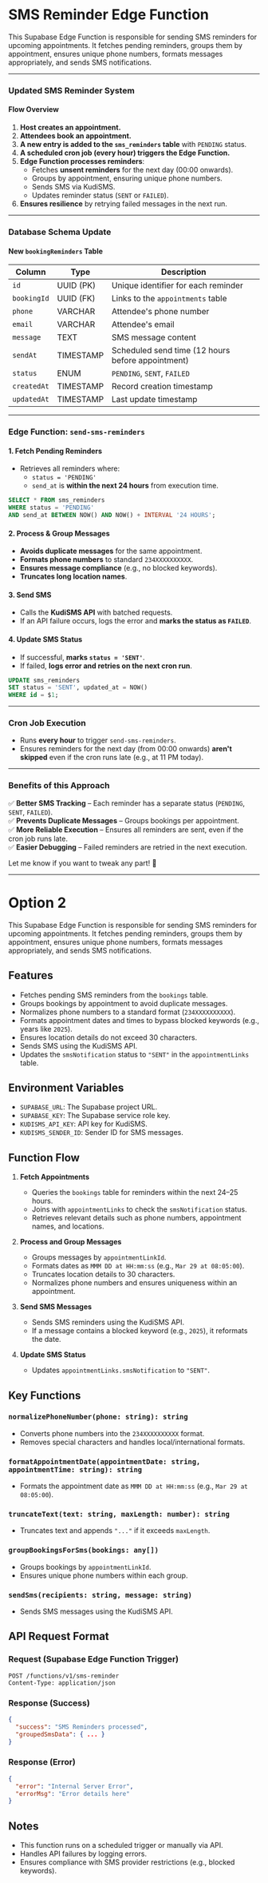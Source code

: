  # SMS Reminder Edge Function

This Supabase Edge Function is responsible for sending SMS reminders for upcoming appointments. It fetches pending reminders, groups them by appointment, ensures unique phone numbers, formats messages appropriately, and sends SMS notifications.

---

### **Updated SMS Reminder System**
#### **Flow Overview**
1. **Host creates an appointment.**
2. **Attendees book an appointment.**
3. **A new entry is added to the `sms_reminders` table** with `PENDING` status.
4. **A scheduled cron job (every hour) triggers the Edge Function.**
5. **Edge Function processes reminders**:
   - Fetches **unsent reminders** for the next day (00:00 onwards).
   - Groups by appointment, ensuring unique phone numbers.
   - Sends SMS via KudiSMS.
   - Updates reminder status (`SENT` or `FAILED`).
6. **Ensures resilience** by retrying failed messages in the next run.

---

### **Database Schema Update**
#### **New `bookingReminders` Table**
| Column           | Type         | Description |
|-----------------|-------------|-------------|
| `id`           | UUID (PK)   | Unique identifier for each reminder |
| `bookingId` | UUID (FK) | Links to the `appointments` table |
| `phone`  | VARCHAR     | Attendee's phone number |
| `email`  | VARCHAR     | Attendee's email |
| `message`      | TEXT        | SMS message content |
| `sendAt`      | TIMESTAMP   | Scheduled send time (12 hours before appointment) |
| `status`       | ENUM        | `PENDING`, `SENT`, `FAILED` |
| `createdAt`   | TIMESTAMP   | Record creation timestamp |
| `updatedAt`   | TIMESTAMP   | Last update timestamp |

---

### **Edge Function: `send-sms-reminders`**
#### **1. Fetch Pending Reminders**
- Retrieves all reminders where:
  - `status = 'PENDING'`
  - `send_at` is **within the next 24 hours** from execution time.

```sql
SELECT * FROM sms_reminders
WHERE status = 'PENDING'
AND send_at BETWEEN NOW() AND NOW() + INTERVAL '24 HOURS';
```

#### **2. Process & Group Messages**
- **Avoids duplicate messages** for the same appointment.
- **Formats phone numbers** to standard `234XXXXXXXXXX`.
- **Ensures message compliance** (e.g., no blocked keywords).
- **Truncates long location names**.

#### **3. Send SMS**
- Calls the **KudiSMS API** with batched requests.
- If an API failure occurs, logs the error and **marks the status as `FAILED`**.

#### **4. Update SMS Status**
- If successful, **marks `status = 'SENT'`**.
- If failed, **logs error and retries on the next cron run**.

```sql
UPDATE sms_reminders
SET status = 'SENT', updated_at = NOW()
WHERE id = $1;
```

---

### **Cron Job Execution**
- Runs **every hour** to trigger `send-sms-reminders`.
- Ensures reminders for the next day (from 00:00 onwards) **aren't skipped** even if the cron runs late (e.g., at 11 PM today).

---

### **Benefits of this Approach**
✅ **Better SMS Tracking** – Each reminder has a separate status (`PENDING`, `SENT`, `FAILED`).  
✅ **Prevents Duplicate Messages** – Groups bookings per appointment.  
✅ **More Reliable Execution** – Ensures all reminders are sent, even if the cron job runs late.  
✅ **Easier Debugging** – Failed reminders are retried in the next execution.  

Let me know if you want to tweak any part! 🚀




---

# Option 2

This Supabase Edge Function is responsible for sending SMS reminders for upcoming appointments. It fetches pending reminders, groups them by appointment, ensures unique phone numbers, formats messages appropriately, and sends SMS notifications.

## Features
- Fetches pending SMS reminders from the `bookings` table.
- Groups bookings by appointment to avoid duplicate messages.
- Normalizes phone numbers to a standard format (`234XXXXXXXXXX`).
- Formats appointment dates and times to bypass blocked keywords (e.g., years like `2025`).
- Ensures location details do not exceed 30 characters.
- Sends SMS using the KudiSMS API.
- Updates the `smsNotification` status to `"SENT"` in the `appointmentLinks` table.

## Environment Variables
- `SUPABASE_URL`: The Supabase project URL.
- `SUPABASE_KEY`: The Supabase service role key.
- `KUDISMS_API_KEY`: API key for KudiSMS.
- `KUDISMS_SENDER_ID`: Sender ID for SMS messages.

## Function Flow

1. **Fetch Appointments**  
   - Queries the `bookings` table for reminders within the next 24–25 hours.
   - Joins with `appointmentLinks` to check the `smsNotification` status.
   - Retrieves relevant details such as phone numbers, appointment names, and locations.

2. **Process and Group Messages**  
   - Groups messages by `appointmentLinkId`.
   - Formats dates as `MMM DD at HH:mm:ss` (e.g., `Mar 29 at 08:05:00`).
   - Truncates location details to 30 characters.
   - Normalizes phone numbers and ensures uniqueness within an appointment.

3. **Send SMS Messages**  
   - Sends SMS reminders using the KudiSMS API.
   - If a message contains a blocked keyword (e.g., `2025`), it reformats the date.

4. **Update SMS Status**  
   - Updates `appointmentLinks.smsNotification` to `"SENT"`.

## Key Functions

### `normalizePhoneNumber(phone: string): string`
- Converts phone numbers into the `234XXXXXXXXXX` format.
- Removes special characters and handles local/international formats.

### `formatAppointmentDate(appointmentDate: string, appointmentTime: string): string`
- Formats the appointment date as `MMM DD at HH:mm:ss` (e.g., `Mar 29 at 08:05:00`).

### `truncateText(text: string, maxLength: number): string`
- Truncates text and appends `"..."` if it exceeds `maxLength`.

### `groupBookingsForSms(bookings: any[])`
- Groups bookings by `appointmentLinkId`.
- Ensures unique phone numbers within each group.

### `sendSms(recipients: string, message: string)`
- Sends SMS messages using the KudiSMS API.

## API Request Format

### Request (Supabase Edge Function Trigger)
```http
POST /functions/v1/sms-reminder
Content-Type: application/json
```

### Response (Success)
```json
{
  "success": "SMS Reminders processed",
  "groupedSmsData": { ... }
}
```

### Response (Error)
```json
{
  "error": "Internal Server Error",
  "errorMsg": "Error details here"
}
```

## Notes
- This function runs on a scheduled trigger or manually via API.
- Handles API failures by logging errors.
- Ensures compliance with SMS provider restrictions (e.g., blocked keywords).



